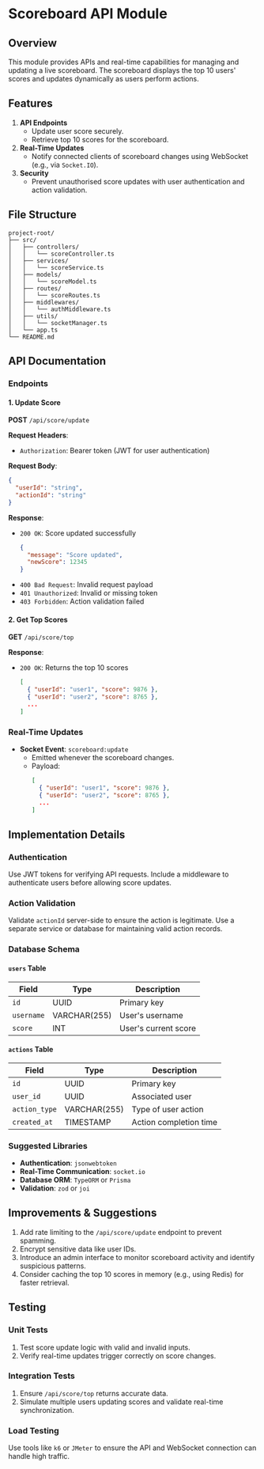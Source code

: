 # Scoreboard API Module

## Overview
This module provides APIs and real-time capabilities for managing and updating a live scoreboard. The scoreboard displays the top 10 users' scores and updates dynamically as users perform actions. 

## Features

1. **API Endpoints**
   - Update user score securely.
   - Retrieve top 10 scores for the scoreboard.
2. **Real-Time Updates**
   - Notify connected clients of scoreboard changes using WebSocket (e.g., via `Socket.IO`).
3. **Security**
   - Prevent unauthorised score updates with user authentication and action validation.

## File Structure

```
project-root/
├── src/
│   ├── controllers/
│   │   └── scoreController.ts
│   ├── services/
│   │   └── scoreService.ts
│   ├── models/
│   │   └── scoreModel.ts
│   ├── routes/
│   │   └── scoreRoutes.ts
│   ├── middlewares/
│   │   └── authMiddleware.ts
│   ├── utils/
│   │   └── socketManager.ts
│   └── app.ts
└── README.md
```

## API Documentation

### Endpoints

#### 1. Update Score
**POST** `/api/score/update`

**Request Headers**:
- `Authorization`: Bearer token (JWT for user authentication)

**Request Body**:
```json
{
  "userId": "string",
  "actionId": "string"
}
```

**Response**:
- `200 OK`: Score updated successfully
  ```json
  {
    "message": "Score updated",
    "newScore": 12345
  }
  ```
- `400 Bad Request`: Invalid request payload
- `401 Unauthorized`: Invalid or missing token
- `403 Forbidden`: Action validation failed

#### 2. Get Top Scores
**GET** `/api/score/top`

**Response**:
- `200 OK`: Returns the top 10 scores
  ```json
  [
    { "userId": "user1", "score": 9876 },
    { "userId": "user2", "score": 8765 },
    ...
  ]
  ```

### Real-Time Updates
- **Socket Event**: `scoreboard:update`
  - Emitted whenever the scoreboard changes.
  - Payload: 
    ```json
    [
      { "userId": "user1", "score": 9876 },
      { "userId": "user2", "score": 8765 },
      ...
    ]
    ```

## Implementation Details

### Authentication
Use JWT tokens for verifying API requests. Include a middleware to authenticate users before allowing score updates.

### Action Validation
Validate `actionId` server-side to ensure the action is legitimate. Use a separate service or database for maintaining valid action records.

### Database Schema
#### `users` Table
| Field         | Type         | Description        |
|---------------|--------------|--------------------|
| `id`          | UUID         | Primary key        |
| `username`    | VARCHAR(255) | User's username    |
| `score`       | INT          | User's current score |

#### `actions` Table
| Field         | Type         | Description             |
|---------------|--------------|-------------------------|
| `id`          | UUID         | Primary key             |
| `user_id`     | UUID         | Associated user         |
| `action_type` | VARCHAR(255) | Type of user action     |
| `created_at`  | TIMESTAMP    | Action completion time  |

### Suggested Libraries
- **Authentication**: `jsonwebtoken`
- **Real-Time Communication**: `socket.io`
- **Database ORM**: `TypeORM` or `Prisma`
- **Validation**: `zod` or `joi`

## Improvements & Suggestions
1. Add rate limiting to the `/api/score/update` endpoint to prevent spamming.
2. Encrypt sensitive data like user IDs.
3. Introduce an admin interface to monitor scoreboard activity and identify suspicious patterns.
4. Consider caching the top 10 scores in memory (e.g., using Redis) for faster retrieval.

## Testing

### Unit Tests
1. Test score update logic with valid and invalid inputs.
2. Verify real-time updates trigger correctly on score changes.

### Integration Tests
1. Ensure `/api/score/top` returns accurate data.
2. Simulate multiple users updating scores and validate real-time synchronization.

### Load Testing
Use tools like `k6` or `JMeter` to ensure the API and WebSocket connection can handle high traffic.